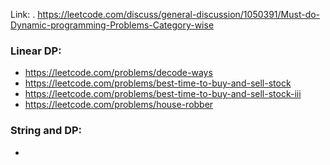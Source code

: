 Link: . https://leetcode.com/discuss/general-discussion/1050391/Must-do-Dynamic-programming-Problems-Category-wise

### Linear DP:
- https://leetcode.com/problems/decode-ways
- https://leetcode.com/problems/best-time-to-buy-and-sell-stock
- https://leetcode.com/problems/best-time-to-buy-and-sell-stock-iii
- https://leetcode.com/problems/house-robber

### String and DP:
- 
